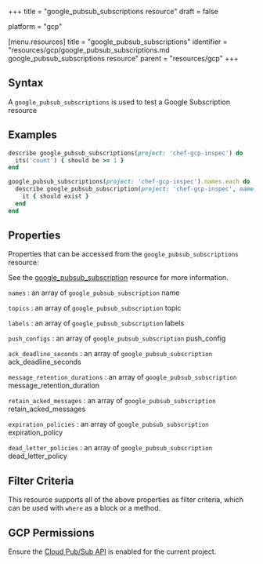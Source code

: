 +++
title = "google_pubsub_subscriptions resource"
draft = false

platform = "gcp"

[menu.resources]
    title = "google_pubsub_subscriptions"
    identifier = "resources/gcp/google_pubsub_subscriptions.md google_pubsub_subscriptions resource"
    parent = "resources/gcp"
+++

## Syntax

A `google_pubsub_subscriptions` is used to test a Google Subscription resource

## Examples

```ruby
describe google_pubsub_subscriptions(project: 'chef-gcp-inspec') do
  its('count') { should be >= 1 }
end

google_pubsub_subscriptions(project: 'chef-gcp-inspec').names.each do |subscription_name|
  describe google_pubsub_subscription(project: 'chef-gcp-inspec', name: subscription_name) do
    it { should exist }
  end
end
```

## Properties

Properties that can be accessed from the `google_pubsub_subscriptions` resource:

See the [google_pubsub_subscription](/resources/google_pubsub_subscription/#properties) resource for more information.

`names`
: an array of `google_pubsub_subscription` name

`topics`
: an array of `google_pubsub_subscription` topic

`labels`
: an array of `google_pubsub_subscription` labels

`push_configs`
: an array of `google_pubsub_subscription` push_config

`ack_deadline_seconds`
: an array of `google_pubsub_subscription` ack_deadline_seconds

`message_retention_durations`
: an array of `google_pubsub_subscription` message_retention_duration

`retain_acked_messages`
: an array of `google_pubsub_subscription` retain_acked_messages

`expiration_policies`
: an array of `google_pubsub_subscription` expiration_policy

`dead_letter_policies`
: an array of `google_pubsub_subscription` dead_letter_policy

## Filter Criteria

This resource supports all of the above properties as filter criteria, which can be used
with `where` as a block or a method.

## GCP Permissions

Ensure the [Cloud Pub/Sub API](https://console.cloud.google.com/apis/library/pubsub.googleapis.com/) is enabled for the current project.
